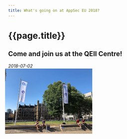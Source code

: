 ```yaml
---
title: What's going on at AppSec EU 2018?
---
```


# {{page.title}}

## Come and join us at the QEII Centre!
<i>2018-07-02</i>
<br>
<img src="/assets/images/live_venue1.JPG" alt="QEII Centre" style="width: 20em; margin-left: -0.75em;">

